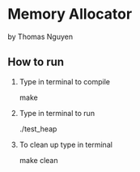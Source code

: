 # Memory Allocator

by Thomas Nguyen

## How to run

1. Type in terminal to compile

    make

2. Type in terminal to run

    ./test_heap

3. To clean up type in terminal

    make clean